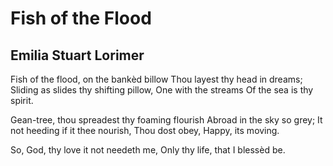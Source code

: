 # Fish of the Flood
## Emilia Stuart Lorimer
Fish of the flood, on the bankèd billow
Thou layest thy head in dreams;
Sliding as slides thy shifting pillow,
One with the streams
Of the sea is thy spirit.

Gean-tree, thou spreadest thy foaming flourish
Abroad in the sky so grey;
It not heeding if it thee nourish,
Thou dost obey,
Happy, its moving.


So, God, thy love it not needeth me,
Only thy life, that I blessèd be.